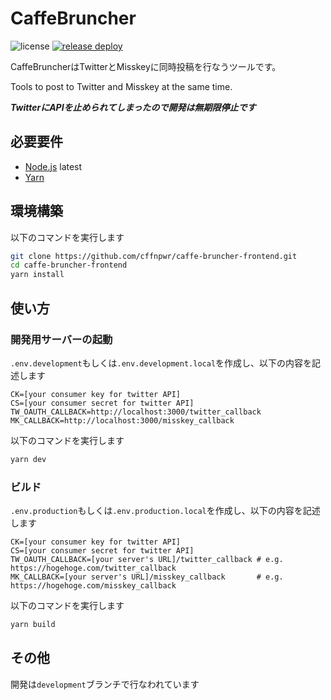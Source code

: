 # CaffeBruncher

![license](https://img.shields.io/github/license/cffnpwr/caffe-bruncher)
[![release deploy](https://github.com/cffnpwr/caffe-bruncher/actions/workflows/releaseDeploy.yml/badge.svg?branch=master)](https://github.com/cffnpwr/caffe-bruncher/actions/workflows/releaseDeploy.yml)

CaffeBruncherはTwitterとMisskeyに同時投稿を行なうツールです。

Tools to post to Twitter and Misskey at the same time.

***TwitterにAPIを止められてしまったので開発は無期限停止です***

## 必要要件

 - [Node.js](https://nodejs.org) latest
 - [Yarn](https://yarnpkg.com/)

## 環境構築

以下のコマンドを実行します

```sh
git clone https://github.com/cffnpwr/caffe-bruncher-frontend.git
cd caffe-bruncher-frontend
yarn install
```

## 使い方

### 開発用サーバーの起動

`.env.development`もしくは`.env.development.local`を作成し、以下の内容を記述します

```
CK=[your consumer key for twitter API]
CS=[your consumer secret for twitter API]
TW_OAUTH_CALLBACK=http://localhost:3000/twitter_callback
MK_CALLBACK=http://localhost:3000/misskey_callback
```

以下のコマンドを実行します

```sh
yarn dev
```

### ビルド

`.env.production`もしくは`.env.production.local`を作成し、以下の内容を記述します

```
CK=[your consumer key for twitter API]
CS=[your consumer secret for twitter API]
TW_OAUTH_CALLBACK=[your server's URL]/twitter_callback # e.g. https://hogehoge.com/twitter_callback
MK_CALLBACK=[your server's URL]/misskey_callback       # e.g. https://hogehoge.com/misskey_callback
```

以下のコマンドを実行します

```sh
yarn build
```

## その他

開発は`development`ブランチで行なわれています
